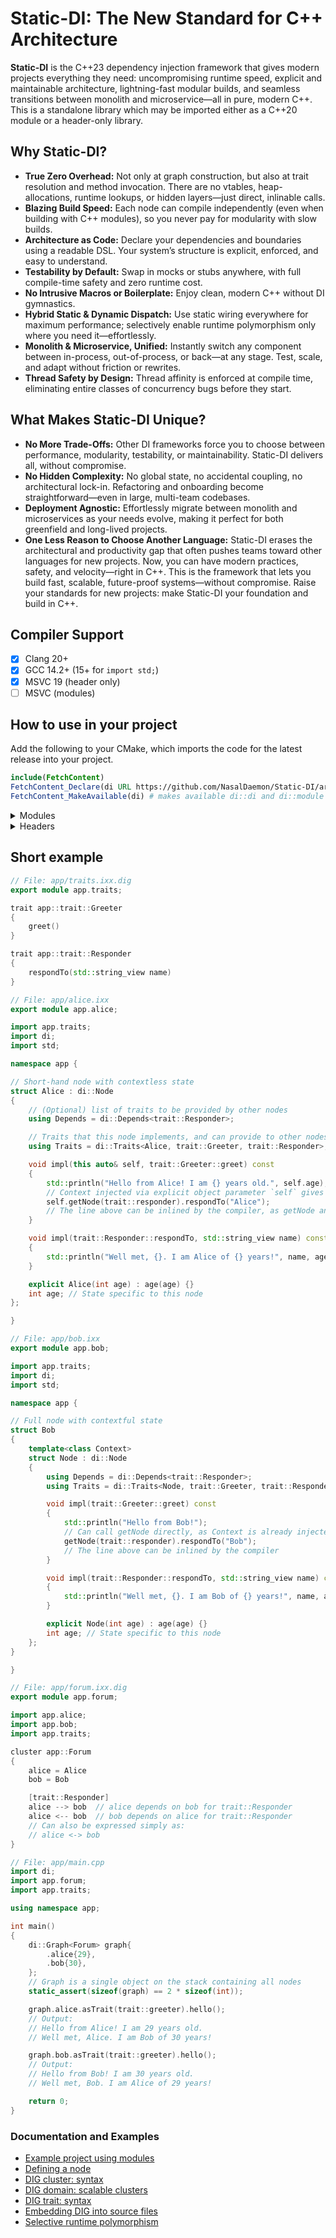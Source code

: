 # Static-DI: The New Standard for C++ Architecture

**Static-DI** is the C++23 dependency injection framework that gives modern projects everything they need: uncompromising runtime speed, explicit and maintainable architecture, lightning-fast modular builds, and seamless transitions between monolith and microservice—all in pure, modern C++. This is a standalone library which may be imported either as a C++20 module or a header-only library.

## Why Static-DI?

- **True Zero Overhead:** Not only at graph construction, but also at trait resolution and method invocation. There are no vtables, heap-allocations, runtime lookups, or hidden layers—just direct, inlinable calls.
- **Blazing Build Speed:** Each node can compile independently (even when building with C++ modules), so you never pay for modularity with slow builds.
- **Architecture as Code:** Declare your dependencies and boundaries using a readable DSL. Your system’s structure is explicit, enforced, and easy to understand.
- **Testability by Default:** Swap in mocks or stubs anywhere, with full compile-time safety and zero runtime cost.
- **No Intrusive Macros or Boilerplate:** Enjoy clean, modern C++ without DI gymnastics.
- **Hybrid Static & Dynamic Dispatch:** Use static wiring everywhere for maximum performance; selectively enable runtime polymorphism only where you need it—effortlessly.
- **Monolith & Microservice, Unified:** Instantly switch any component between in-process, out-of-process, or back—at any stage. Test, scale, and adapt without friction or rewrites.
- **Thread Safety by Design:** Thread affinity is enforced at compile time, eliminating entire classes of concurrency bugs before they start.

## What Makes Static-DI Unique?

- **No More Trade-Offs:** Other DI frameworks force you to choose between performance, modularity, testability, or maintainability. Static-DI delivers all, without compromise.
- **No Hidden Complexity:** No global state, no accidental coupling, no architectural lock-in. Refactoring and onboarding become straightforward—even in large, multi-team codebases.
- **Deployment Agnostic:** Effortlessly migrate between monolith and microservices as your needs evolve, making it perfect for both greenfield and long-lived projects.
- **One Less Reason to Choose Another Language:** Static-DI erases the architectural and productivity gap that often pushes teams toward other languages for new projects. Now, you can have modern practices, safety, and velocity—right in C++. This is the framework that lets you build fast, scalable, future-proof systems—without compromise. Raise your standards for new projects: make Static-DI your foundation and build in C++.

## Compiler Support
- [x] Clang 20+
- [x] GCC 14.2+ (15+ for `import std;`)
- [x] MSVC 19 (header only)
- [ ] MSVC (modules)

## How to use in your project
Add the following to your CMake, which imports the code for the latest release into your project.
```CMake
include(FetchContent)
FetchContent_Declare(di URL https://github.com/NasalDaemon/Static-DI/archive/refs/heads/latest.tar.gz)
FetchContent_MakeAvailable(di) # makes available di::di and di::module
```
<details>
<summary>Modules</summary>

### Modules
You can link the modularized library (so you can `import di;`), with
```CMake
target_link_library(your_modules_lib PUBLIC di::module)
```
To generate module files from the Static-DI DSL (aka dig), use `target_generate_di_modules`.
```CMake
target_generate_di_modules(your_modules_lib
    [MODULE_DIR rel/path=""]
    [GLOB rel/path...]  # explicitly list dirs to search for .ixx.dig files
    [FILES rel/path...] # explicitly list .ixx.dig files
    [EMBED rel/path...] # explicitly list files with embedded dig
)
```
It generates .ixx modules from .ixx.dig files, and .ixx modules from any files listed in EMBED. All generated modules are added to the target.
<details>
<summary>Generating .cpp files for parallel compilation of nodes and faster incremental builds (optional)</summary>

#### Generating .cpp files

To generate {graph}.{node}.cpp files which instantiate your {app.node}:impl implementation partitions for a specified graph, use `target_generate_di_src`. As each {graph}.{node}.cpp will have visibility of all sibling nodes' module interfaces (via its injected Context), it is important for each {app.node} module interface not to define any non-template functions, leaving as much as possible of the implementation in the respective {app.node}:impl implementation partition.

By having each {app.node}:impl implementation instantiated in a separate {graph}.{node}.cpp file, it allows all listed nodes to be compiled in parallel which can greatly speed up compilation. It also means that only one {graph}.{node}.cpp file will need to be recompiled if its respective {app.node}:impl implementation changes, rather than all nodes in the graph, greatly improving incremental build times during development.
```CMake
# Consider enabling LTO for production builds so that inter-node function calls are inlined
set_property(TARGET your_modules_lib PROPERTY INTERPROCEDURAL_OPTIMIZATION TRUE)
# Alternatively, enable LTO for your whole project:
# set(CMAKE_INTERPROCEDURAL_OPTIMIZATION TRUE)

# Generate .cpp files for listed nodes and add them to the target
target_generate_di_src(your_modules_lib
    [ID unique]                                # needed if target_generate_di_src(...) is used more than once with the same GRAPH_MODULE
    [COMMON_MODULES module.name...]            # modules to import in all generated .cpp files for this graph
    [COMMON_HEADERS path/to/header.hpp...]     # headers to include in all generated .cpp files for this graph
    GRAPH_MODULE your.app.cluster              # module containing the root cluster within which each listed node exists
    GRAPH_TYPE   di::Graph<your::app::Cluster> # the type of the graph within which each listed node has a context
    NODES                                      # List of pairs: node.path.from.root.cluster   module.name[:impl]
        apple          your.app.apple:impl
        orange         your.app.orange         # :impl is default implementation parition name, so it can be ommitted
        path.to.pear   your.app.pear:node_impl # :node_impl parition is used instead of :impl
        all, in, one   your.app.all, your.app.in, your.app.one
        # nodes all+in+one to be instantiated in the same generated cpp
)
```
</details>
</details>
<details>
<summary>Headers</summary>

### Headers
You can link the header library (so you can `#include <di/di.hpp>`), with
```CMake
target_link_library(your_headers_lib PUBLIC di::di)
```
To generate header files from the Static-DI DSL (aka dig), use `target_generate_di_headers`.
```CMake
target_generate_di_headers(your_headers_lib
    [INCLUDE_DIR rel/path=""]
    [GLOB rel/path...]  # explicitly list dirs to search for .hxx.dig files
    [FILES rel/path...] # explicitly list .hxx.dig files
    # explicitly list files with embedded dig
    [EMBED rel/input/path full/include/header.hxx]...
)
```
It generates .hxx headers from .hxx.dig files, and header files from any files listed in EMBED. All files generated from .hxx.dig are added to the target with the same include path as the input .hxx.dig files. All generated headers from embed files can be included with `#include "full/include/header.hxx"`
<details>
<summary>Generating .cpp files for parallel compilation of nodes and faster incremental builds (optional)</summary>

#### Generating .cpp files

To generate {graph.node}.cpp files which instantiate your {node}.tpp implementation files for a specified graph, use `target_generate_di_src`. As each {graph.node}.cpp will have visibility of all sibling nodes' headers (via its injected Context), it is important for each {node}.hpp not define any non-template functions, leaving as much of the implementation in the respective {node}.tpp file as possible (which should not be included in any headers).

By having each {node}.tpp implementation instantiated in a separate {graph.node}.cpp file, it allows all listed nodes to be compiled in parallel which can greatly speed up compilation. It also means that only one {graph.node}.cpp file will need to be recompiled if its respective {node}.tpp implementation changes, rather than all nodes in the graph, greatly improving incremental build times during development.
```CMake
# Consider enabling LTO for production builds so that inter-node function calls are inlined
set_property(TARGET your_headers_lib PROPERTY INTERPROCEDURAL_OPTIMIZATION TRUE)
# Alternatively, enable LTO for your whole project:
# set(CMAKE_INTERPROCEDURAL_OPTIMIZATION TRUE)

# Generate .cpp files for listed nodes and add them to the target
target_generate_di_src(your_headers_lib
    [UNITY]                                    # instantiate all nodes in a single .cpp file
    [ID unique]                                # needed if target_generate_di_src(...) is used more than once with the same GRAPH_HEADER
    [COMMON_HEADERS path/to/header.hpp...]     # other headers to include in all generated .cpp files
    GRAPH_HEADER your/app/cluster.hxx          # header containing the root cluster within which each listed node exists
    GRAPH_TYPE   di::Graph<your::app::Cluster> # the type of the graph within which each listed node has a context
    NODES                                      # List of pairs: node.path.from.root.cluster path/to/impl.tpp
        apple          your/app/apple.tpp
        orange         your/app/orange.tpp
        path.to.pear   your/app/pear.tpp
        all, in, one   your/app/all.tpp, your/app/in.tpp, your/app/one.tpp
        # nodes all+in+one to be instantiated in the same generated cpp
)
```
</details>
</details>

## Short example

```cpp
// File: app/traits.ixx.dig
export module app.traits;

trait app::trait::Greeter
{
    greet()
}

trait app::trait::Responder
{
    respondTo(std::string_view name)
}
```
```cpp
// File: app/alice.ixx
export module app.alice;

import app.traits;
import di;
import std;

namespace app {

// Short-hand node with contextless state
struct Alice : di::Node
{
    // (Optional) list of traits to be provided by other nodes
    using Depends = di::Depends<trait::Responder>;

    // Traits that this node implements, and can provide to other nodes
    using Traits = di::Traits<Alice, trait::Greeter, trait::Responder>;

    void impl(this auto& self, trait::Greeter::greet) const
    {
        std::println("Hello from Alice! I am {} years old.", self.age);
        // Context injected via explicit object parameter `self` gives access to other nodes
        self.getNode(trait::responder).respondTo("Alice");
        // The line above can be inlined by the compiler, as getNode and respondTo are both direct calls
    }

    void impl(trait::Responder::respondTo, std::string_view name) const
    {
        std::println("Well met, {}. I am Alice of {} years!", name, age);
    }

    explicit Alice(int age) : age(age) {}
    int age; // State specific to this node
};

}
```
```cpp
// File: app/bob.ixx
export module app.bob;

import app.traits;
import di;
import std;

namespace app {

// Full node with contextful state
struct Bob
{
    template<class Context>
    struct Node : di::Node
    {
        using Depends = di::Depends<trait::Responder>;
        using Traits = di::Traits<Node, trait::Greeter, trait::Responder>;

        void impl(trait::Greeter::greet) const
        {
            std::println("Hello from Bob!");
            // Can call getNode directly, as Context is already injected into the state
            getNode(trait::responder).respondTo("Bob");
            // The line above can be inlined by the compiler
        }

        void impl(trait::Responder::respondTo, std::string_view name) const
        {
            std::println("Well met, {}. I am Bob of {} years!", name, age);
        }

        explicit Node(int age) : age(age) {}
        int age; // State specific to this node
    };
}

}
```
```cpp
// File: app/forum.ixx.dig
export module app.forum;

import app.alice;
import app.bob;
import app.traits;

cluster app::Forum
{
    alice = Alice
    bob = Bob

    [trait::Responder]
    alice --> bob  // alice depends on bob for trait::Responder
    alice <-- bob  // bob depends on alice for trait::Responder
    // Can also be expressed simply as:
    // alice <-> bob
}
```
```cpp
// File: app/main.cpp
import di;
import app.forum;
import app.traits;

using namespace app;

int main()
{
    di::Graph<Forum> graph{
        .alice{29},
        .bob{30},
    };
    // Graph is a single object on the stack containing all nodes
    static_assert(sizeof(graph) == 2 * sizeof(int));

    graph.alice.asTrait(trait::greeter).hello();
    // Output:
    // Hello from Alice! I am 29 years old.
    // Well met, Alice. I am Bob of 30 years!

    graph.bob.asTrait(trait::greeter).hello();
    // Output:
    // Hello from Bob! I am 30 years old.
    // Well met, Bob. I am Alice of 29 years!

    return 0;
}
```

### Documentation and Examples
- [Example project using modules](docs/modules-example.md)
- [Defining a node](docs/node-structure.md)
- [DIG cluster: syntax](docs/cluster-syntax.md)
- [DIG domain: scalable clusters](docs/domain-syntax.md)
- [DIG trait: syntax](docs/trait-syntax.md)
- [Embedding DIG into source files](docs/dig-embed.md)
- [Selective runtime polymorphism](docs/runtime-polymorphism.md)
